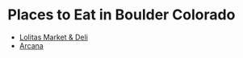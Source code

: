 # Places to Eat in Boulder Colorado

* [Lolitas Market & Deli](./lolitas.md)
* [Arcana](./arcana.md)
